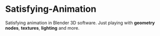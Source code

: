 # Satisfying-Animation

Satisfying animation in Blender 3D software. Just playing with **geometry nodes**, **textures**, **lighting** and more.
